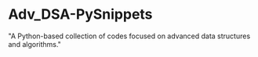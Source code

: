 # Adv_DSA-PySnippets
"A Python-based collection of codes focused on advanced data structures and algorithms."

